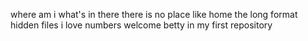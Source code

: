where am i
what's in there
there is no place like home
the long format
hidden files
i love numbers
welcome
betty in my first repository 
